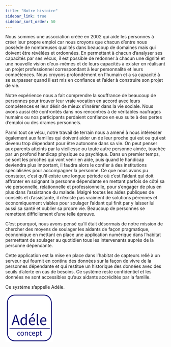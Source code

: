 ```yaml
---
title: "Notre histoire"
sidebar_link: true
sidebar_sort_order: 50
---
```


Nous sommes une association créée en 2002 qui aide les personnes à créer leur propre emploi car nous croyons que chacun d’entre nous possède de nombreuses qualités dans beaucoup de domaines mais qui doivent être révélées et ordonnées. En permettant à chacun d’analyser ses capacités par ses vécus, il est possible de redonner à chacun une dignité et une nouvelle vision d’eux-mêmes et de leurs capacités à exister en réalisant un projet professionnel correspondant à leur personnalité et leurs compétences. Nous croyons profondément en l’humain et a sa capacité à se surpasser quand il est mis en confiance et l’aider à construire son projet de vie.

Notre expérience nous a fait comprendre la souffrance de beaucoup de personnes pour trouver leur vraie vocation en accord avec leurs compétences et leur désir de mieux s’insérer dans la vie sociale.
Nous avons aussi été confrontés dans nos rencontres à de véritables naufrages humains ou nos participants perdaient confiance en eux suite à des pertes d’emploi ou des drames personnels.

Parmi tout ce vécu, notre travail de terrain nous a amené à nous intéresser également aux familles qui doivent aider un de leur proche qui est ou qui est devenu trop dépendant pour être autonome dans sa vie. On peut penser aux parents atteints par la vieillesse ou toute autre personne aimée, touchée par un profond handicap physique ou psychique. Dans un premier temps, ce sont les proches qui vont venir en aide, puis quand le handicap deviendra plus important, il faudra alors le confier à des institutions spécialisées pour accompagner la personne.
Ce que nous avons pu constater, c’est qu’il existe une longue période où c’est l’aidant qui doit affronter en soignant la personne dépendante en mettant parfois de côté sa vie personnelle, relationnelle et professionnelle, pour s’engager de plus en plus dans l’assistance du malade.
Malgré toutes les aides publiques de conseils et d’assistante, il n’existe pas vraiment de solutions pérennes et économiquement viables pour soulager l’aidant qui finit par y laisser lui aussi sa santé et oublier sa propre vie. Beaucoup de personnes se remettent difficilement d’une telle épreuve.

C’est pourquoi, nous avons pensé qu’il était désormais de notre mission de chercher des moyens de soulager les aidants de façon pragmatique, économique en mettant en place une application numérique dans l’habitat permettant de soulager au quotidien tous les intervenants auprès de la personne dépendante.

Cette application est la mise en place dans l’habitat de capteurs relié à un serveur qui fournit en continu des données sur la façon de vivre de la personnes dépendante et qui restitue un historique des données avec des seuils d’alerte en cas de besoins. Ce système reste confidentiel et les données ne sont accessibles qu’aux aidants accrédités par la famille.

Ce système s’appelle Adéle.

<img src="assets/images/Logo3white.png"	title="Logo d'Adéle" width="150" height="150" />
